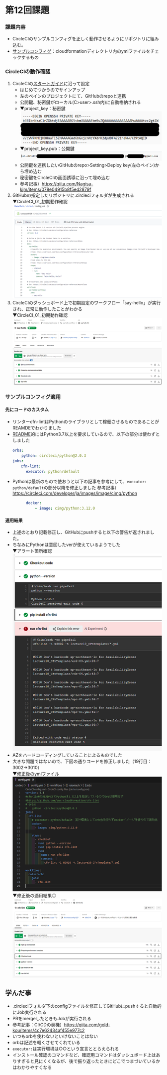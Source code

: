 # 第12回課題
### 課題内容  
- CircleCIのサンプルコンフィグを正しく動作させるようにリポジトリに組み込む。
- [サンプルコンフィグ](https://github.com/MasatoshiMizumoto/raisetech_documents/tree/main/aws/samples/circleci)：cloudformationディレクトリ内のymlファイルをチェックするもの
### CircleCIの動作確認
1. CircleCIの[スタートガイド](https://circleci.com/docs/ja/getting-started/)に沿って設定
   * はじめてつかうのでサインアップ
   * 左のペインのプロジェクトにて、GitHubのrepoと連携
   * 公開鍵、秘密鍵がローカル(C>user>.ssh内)に自動格納される
   * ▼project_key：秘密鍵
    ![秘密鍵のイメージ](image_12/CircleCI_001_秘密鍵のイメージ.png)
   * ▼project_key.pub：公開鍵
    ![公開鍵のイメージ](image_12/CircleCI_002_公開鍵のイメージ.png)
   * 公開鍵を連携したいGitHubのrepo>Setting>Deploy key(左のペイン)から埋め込む
   * 秘密鍵をCircleCIの画面誘導に沿って埋め込む
   * 参考記事）https://qiita.com/Nagisa-kjm/items/078e04915b8f5ed2879f
2. GitHubの指定したリポジトリに.circleciフォルダが生成される<br>
▼CircleCI_01_初期動作確認<br>
![GitHubに自動生成された、初期動作確認時のデフォルトのconfig](image_12/CircleCI_02_初期動作確認時のデフォルトのconfig.png)
3. CircleCIのダッシュボード上で初期設定のワークフロー「say-hello」が実行され、正常に動作したことがわかる<br>
▼CircleCI_01_初期動作確認<br>
![CircleCI_01_初期動作確認](image_12/CircleCI_01_初期動作確認.png)

### サンプルコンフィグ適用
#### 先にコードのカスタム
* リンターcfn-lintはPythonのライブラリとして稼働させるものであることがREAMDEでわかりました
* [README](https://github.com/aws-cloudformation/cfn-lint)的にはPython3.7以上を要求しているので、以下の部分は使わずとしました
  ```yml
  orbs:
      python: circleci/python@2.0.3
  jobs:
    　cfn-lint:
        executor: python/default
  ```
* Pythonは最新のもので使おうと以下の記事を参考にして、```executor: python/default```の部分以降を修正しました
参考記事）https://circleci.com/developer/ja/images/image/cimg/python
  ```yml
        docker:
            - image: cimg/python:3.12.0
  ```
#### 適用結果
* 上述のとおり記載修正し、GitHubにpushすると以下の警告が返されました。
* ちなみにPythonは意図したverが使えているようでした<br>
 ▼アラート箇所確認<br>
 ![アラート箇所確認](image_12/CircleCI_04_アラート箇所確認.png)
* AZをハードコーディングしていることによるものでした
* 大きな問題ではないので、下図の通りコードを修正しました（19行目：3002→3010）<br>
 ▼修正後のymlファイル<br>
 ![修正後のymlファイル](image_12/CircleCI_03_修正後のymlファイル.png)<br>
 ▼修正後の適用結果◎<br>
 ![成功](image_12/CircleCI_05_成功.png)


## 学んだ事
- .circleciフォルダ下のconfigファイルを修正してGitHubにpushすると自動的にJob実行される
- PRをmergeしたときもJobが実行される
- 参考記事：CI/CDの契機）https://qiita.com/gold-kou/items/4c7e62434af455e977c2
- いつもorbを使わないといけないことはない
- orbは記述を軽くさせてくれている
- ```executor:```は実行環境は○○という宣言ととらえられる
- インストール確認のコマンドなど、確認用コマンドはダッシュボード上はありすぎると見にくくなるが、後で振り返ったときにどこでつまづいているかはわかりやすくなる

